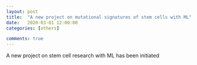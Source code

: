 ```yaml
---
layout: post
title:  "A new project on mutational signatures of stem cells with ML"
date:   2020-03-01 12:00:00
categories: [others]

comments: true
---
```

A new project on stem cell research with ML has been initiated
